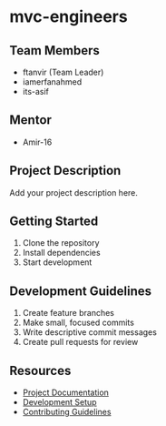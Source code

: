 # mvc-engineers

## Team Members
- ftanvir (Team Leader)
- iamerfanahmed
- its-asif

## Mentor
- Amir-16

## Project Description
Add your project description here.

## Getting Started
1. Clone the repository
2. Install dependencies
3. Start development

## Development Guidelines
1. Create feature branches
2. Make small, focused commits
3. Write descriptive commit messages
4. Create pull requests for review

## Resources
- [Project Documentation](docs/)
- [Development Setup](docs/setup.md)
- [Contributing Guidelines](CONTRIBUTING.md)
